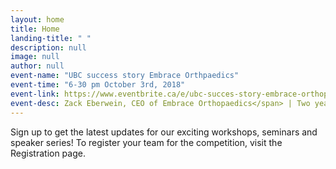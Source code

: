 ```yaml
---
layout: home
title: Home
landing-title: " "
description: null
image: null
author: null
event-name: "UBC success story Embrace Orthpaedics"
event-time: "6-30 pm October 3rd, 2018"
event-link: https://www.eventbrite.ca/e/ubc-succes-story-embrace-orthopaedics-tickets-50342314217
event-desc: Zack Eberwein, CEO of Embrace Orthopaedics</span> | Two years ago Zack was a young engineering graduate with a dream to build things and change the world. Today, Zack is the CEO of Embrace Orthopaedics, one of the fastest growing UBC companies. Embrace Orthopaedics  is revolutionizing your knee supports by introducing the next generation of athletic wear.
---
```


Sign up to get the latest updates for our exciting workshops, seminars and speaker series! To register your team for the competition, visit the Registration page.
